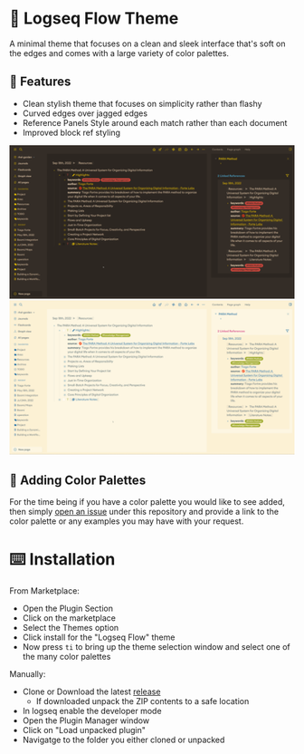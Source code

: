 # 🧠 Logseq Flow Theme
A minimal theme that focuses on a clean and sleek interface that's soft on the edges and comes with a large variety of color palettes.

## 🚀 Features
- Clean stylish theme that focuses on simplicity rather than flashy
- Curved edges over jagged edges
- Reference Panels Style around each match rather than each document
- Improved block ref styling

![dark-themes](.images/ezgif-5-1153cb235c.gif)
![light-themes](.images/ezgif-5-1c17d28678.gif)

## 🎨 Adding Color Palettes

For the time being if you have a color palette you would like to see added, then simply [open an issue](https://github.com/nmartin84/logseq-flow/issues/new) under this repository and provide a link to the color palette or any examples you may have with your request.

# ⌨️ Installation
From Marketplace:
- Open the Plugin Section
- Click on the marketplace
- Select the Themes option
- Click install for the "Logseq Flow" theme
- Now press `ti` to bring up the theme selection window and select one of the many color palettes

Manually:
- Clone or Download the latest [release](https://github.com/nmartin84/logseq-flow/releases)
  - If downloaded unpack the ZIP contents to a safe location
- In logseq enable the developer mode
- Open the Plugin Manager window
- Click on "Load unpacked plugin"
- Navigatge to the folder you either cloned or unpacked